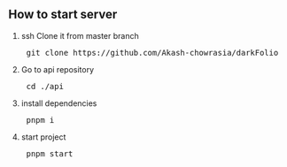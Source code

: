 ## How to start server

<ol type="1">

<li> ssh Clone it from master branch </li>
<pre> git clone https://github.com/Akash-chowrasia/darkFolio </pre>
<li> Go to api repository </li>
<pre> cd ./api </pre>
<li> install dependencies </li>
<pre> pnpm i </pre>
<li> start project </li>
<pre> pnpm start </pre>
	
</ol>
